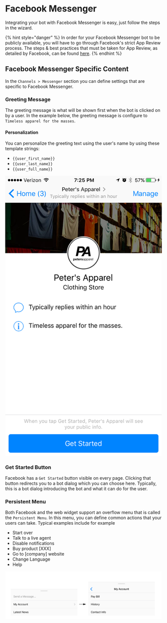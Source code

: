 # Facebook Messenger

Integrating your bot with Facebook Messenger is easy, just follow the steps in the wizard.

{% hint style="danger" %}
In order for your Facebook Messenger bot to be publicly available, you will have to go through Facebook's strict App Review process. The steps & best practices that must be taken for App Review, as detailed by Facebook, can be found [here](https://developers.facebook.com/docs/apps/review/).
{% endhint %}

## Facebook Messenger Specific Content

In the `Channels > Messenger` section you can define settings that are specific to Facebook Messenger.

### Greeting Message

The greeting message is what will be shown first when the bot is clicked on by a user. In the example below, the greeting message is configure to `Timeless apparel for the masses`.

#### Personalization

You can personalize the greeting text using the user's name by using these template strings:

* `{{user_first_name}}`
* `{{user_last_name}}`
* `{{user_full_name}}`

![](../../.gitbook/assets/static-content-greeting-message.png)

### Get Started Button

Facebook has a `Get Started` button visible on every page. Clicking that button redirects you to a bot dialog which you can choose here. Typically, this is a bot dialog introducing the bot and what it can do for the user.

### Persistent Menu

Both Facebook and the web widget support an overflow menu that is called the `Persistent Menu`. In this menu, you can define common actions that your users can take. Typical examples include for example

* Start over
* Talk to a live agent
* Disable notifications
* Buy product \[XXX\]
* Go to \[company\] website
* Change Language
* Help

![](../../.gitbook/assets/screen-shot-2018-03-04-at-14.02.08.png)

